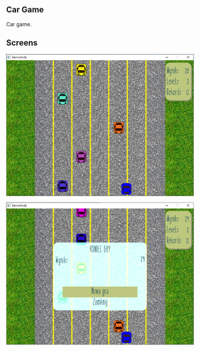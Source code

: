 Car Game
---------------------------------------------
Car game.

Screens
---------------------------------------------

![alt text](https://github.com/danielb110795/Car-Game/blob/master/carGame/src/resources/1.png "Screen 1")

![alt text](https://github.com/danielb110795/Car-Game/blob/master/carGame/src/resources/2.png "Screen 2")
